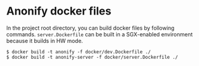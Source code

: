 # Anonify docker files

In the project root directory, you can build docker files by following commands.
`server.Dockerfile` can be built in a SGX-enabled environment because it builds in HW mode.
```
$ docker build -t anonify -f docker/dev.Dockerfile ./
$ docker build -t anonify-server -f docker/server.Dockerfile ./
```
